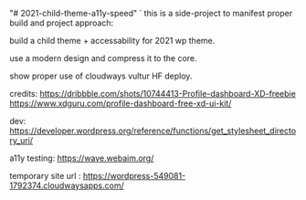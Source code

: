 "# 2021-child-theme-a11y-speed" `
this is a side-project to manifest proper build and project approach:

build a child theme + accessability for 2021 wp theme.

use a modern design and compress it to the core.

show proper use of cloudways vultur HF deploy.

credits:
https://dribbble.com/shots/10744413-Profile-dashboard-XD-freebie
https://www.xdguru.com/profile-dashboard-free-xd-ui-kit/

dev:
https://developer.wordpress.org/reference/functions/get_stylesheet_directory_uri/

a11y testing:
https://wave.webaim.org/

temporary site url : https://wordpress-549081-1792374.cloudwaysapps.com/
